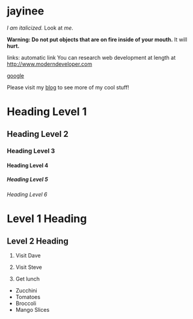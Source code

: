 # jayinee

     
*I am italicized.* Look at *me*.

**Warning: Do not put objects that are on fire inside of your mouth.**
It will **hurt.**

links: automatic link
You can research web development at length at http://www.moderndeveloper.com

[google](www.google.com)

[blog url]: http://profiles.moderndeveloper.com
Please visit my [blog][blog url] to see more of my cool stuff!

# Heading Level 1
## Heading Level 2
### Heading Level 3
#### Heading Level 4
##### Heading Level 5
###### Heading Level 6

Level 1 Heading
===============
Level 2 Heading
---------------

1. Visit Dave

2. Visit Steve

3. Get lunch

* Zucchini
* Tomatoes
* Broccoli
* Mango Slices
